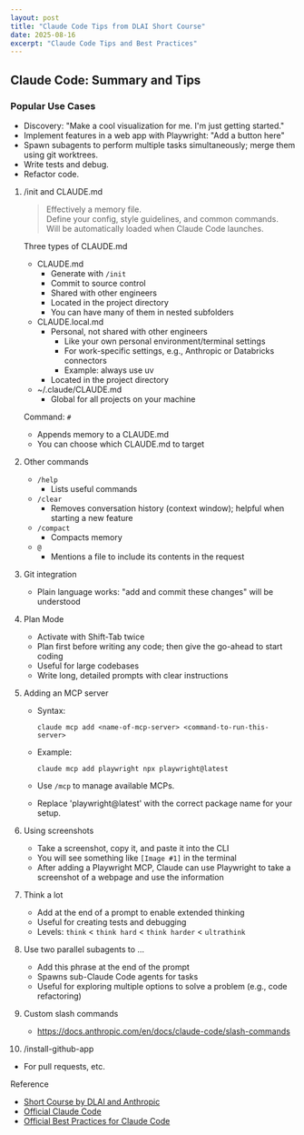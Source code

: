 ```yaml
---
layout: post
title: "Claude Code Tips from DLAI Short Course"
date: 2025-08-16
excerpt: "Claude Code Tips and Best Practices"
---
```


## Claude Code: Summary and Tips

### Popular Use Cases
- Discovery: "Make a cool visualization for me. I'm just getting started."
- Implement features in a web app with Playwright: "Add a button here"
- Spawn subagents to perform multiple tasks simultaneously; merge them using git worktrees.
- Write tests and debug.
- Refactor code.

1. /init and CLAUDE.md

   > Effectively a memory file.  
   > Define your config, style guidelines, and common commands.  
   > Will be automatically loaded when Claude Code launches.

   Three types of CLAUDE.md
   - CLAUDE.md  
     - Generate with `/init`  
     - Commit to source control  
     - Shared with other engineers  
     - Located in the project directory  
     - You can have many of them in nested subfolders
   - CLAUDE.local.md  
     - Personal, not shared with other engineers  
       - Like your own personal environment/terminal settings  
       - For work-specific settings, e.g., Anthropic or Databricks connectors  
       - Example: always use uv  
     - Located in the project directory
   - ~/.claude/CLAUDE.md  
     - Global for all projects on your machine

   Command: `#`
   - Appends memory to a CLAUDE.md  
   - You can choose which CLAUDE.md to target

2. Other commands

   - `/help`  
     - Lists useful commands
   - `/clear`  
     - Removes conversation history (context window); helpful when starting a new feature
   - `/compact`  
     - Compacts memory
   - `@`  
     - Mentions a file to include its contents in the request

3. Git integration

   - Plain language works: "add and commit these changes" will be understood

4. Plan Mode

   - Activate with Shift-Tab twice  
   - Plan first before writing any code; then give the go-ahead to start coding  
   - Useful for large codebases  
   - Write long, detailed prompts with clear instructions

5. Adding an MCP server

   - Syntax:
     
     ```
     claude mcp add <name-of-mcp-server> <command-to-run-this-server>
     ```
   - Example:
     
     ```
     claude mcp add playwright npx playwright@latest
     ```
   - Use `/mcp` to manage available MCPs.
   - Replace 'playwright@latest' with the correct package name for your setup.

6. Using screenshots

   - Take a screenshot, copy it, and paste it into the CLI  
   - You will see something like `[Image #1]` in the terminal  
   - After adding a Playwright MCP, Claude can use Playwright to take a screenshot of a webpage and use the information

7. Think a lot

   - Add at the end of a prompt to enable extended thinking  
   - Useful for creating tests and debugging  
   - Levels: `think` < `think hard` < `think harder` < `ultrathink`

8. Use two parallel subagents to …

   - Add this phrase at the end of the prompt  
   - Spawns sub-Claude Code agents for tasks  
   - Useful for exploring multiple options to solve a problem (e.g., code refactoring)

9. Custom slash commands

   - https://docs.anthropic.com/en/docs/claude-code/slash-commands

10. /install-github-app

   - For pull requests, etc.

Reference
- [Short Course by DLAI and Anthropic](https://learn.deeplearning.ai/courses/claude-code-a-highly-agentic-coding-assistant/lesson/66b35/introduction)
- [Official Claude Code](https://docs.anthropic.com/en/docs/claude-code/overview)
- [Official Best Practices for Claude Code](https://www.anthropic.com/engineering/claude-code-best-practices)
